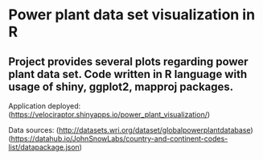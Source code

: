 # Power plant data set visualization in R

## Project provides several plots regarding power plant data set. Code written in R language with usage of shiny, ggplot2, mapproj packages.


Application deployed:
(https://velociraptor.shinyapps.io/power_plant_visualization/)

Data sources:
(http://datasets.wri.org/dataset/globalpowerplantdatabase)
(https://datahub.io/JohnSnowLabs/country-and-continent-codes-list/datapackage.json)
